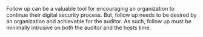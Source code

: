 
Follow up can be a valuable tool for encouraging an organization to continue their digital security process. But, follow up needs to be desired by an organization and achievable for the auditor. As such, follow up must be minimally intrusive on both the auditor and the hosts time. 
